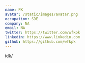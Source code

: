 ```yaml
---
name: PK
avatar: /static/images/avatar.png
occupation: SDE
company: NA
email: NA
twitter: https://twitter.com/wfkpk
linkedin: https://www.linkedin.com
github: https://github.com/wfkpk
---
```


idk/
